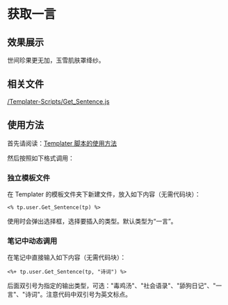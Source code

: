 # 获取一言

## 效果展示

世间珍果更无加，玉雪肌肤罩绛纱。

## 相关文件

[/Templater-Scripts/Get_Sentence.js](assets/img/Get-Sentence/IMG-Get-Sentence-20240714124636342.js)

## 使用方法

首先请阅读：[Templater 脚本的使用方法](../Usages/How-to-Use-Templater-Script.md)

然后按照如下格式调用：

### 独立模板文件

在 Templater 的模板文件夹下新建文件，放入如下内容（无需代码块）：

```eta
<% tp.user.Get_Sentence(tp) %>
```

使用时会弹出选择框，选择要插入的类型。默认类型为“一言”。

### 笔记中动态调用

在笔记中直接输入如下内容（无需代码块）：

```eta
<%+ tp.user.Get_Sentence(tp, "诗词") %>
```

后面双引号为指定的输出类型，可选："毒鸡汤"、"社会语录"、"舔狗日记"、"一言"、"诗词"。注意代码中双引号为英文标点。